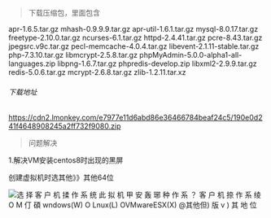 





> 下载压缩包，里面包含

apr-1.6.5.tar.gz               mhash-0.9.9.9.tar.gz
apr-util-1.6.1.tar.gz          mysql-8.0.17.tar.gz
freetype-2.10.0.tar.gz         ncurses-6.1.tar.gz
httpd-2.4.41.tar.gz            pcre-8.43.tar.gz
jpegsrc.v9c.tar.gz             pecl-memcache-4.0.4.tar.gz
libevent-2.1.11-stable.tar.gz  php-7.3.10.tar.gz
libmcrypt-2.5.8.tar.gz         phpMyAdmin-5.0.0-alpha1-all-languages.zip
libpng-1.6.7.tar.gz            phpredis-develop.zip
libxml2-2.9.9.tar.gz           redis-5.0.6.tar.gz
mcrypt-2.6.8.tar.gz            zlib-1.2.11.tar.xz

###### 下载地址

https://cdn2.lmonkey.com/e7977e11d6abd86e36466784beaf24c5/190e0d241f4648908245a2ff732f9080.zip

>  问题解决

1.解决VM安装centos8时出现的黑屏

创建虚拟机时选其他》》其他64位

![选 择 客 户 机 揉 作 系 统  此 拟 机 甲 安 轰 琊 种 作 系 ？  客 户 机 捺 作 系 绫  O M 仃 碩 wndows(W)  O Lnux(L)  OVMwareESX(X)  @其他但)  版 v )  其 地 位 ](file:///C:/Users/Administrator/AppData/Local/Packages/Microsoft.Office.OneNote_8wekyb3d8bbwe/TempState/msohtmlclip/clip_image001.png)